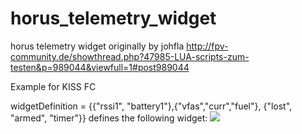 # horus_telemetry_widget
horus telemetry widget originally by johfla
http://fpv-community.de/showthread.php?47985-LUA-scripts-zum-testen&p=989044&viewfull=1#post989044

Example for KISS FC

widgetDefinition = {{"rssi1", "battery1"},{"vfas","curr","fuel"}, {"lost", "armed", "timer"}}
defines the following widget:
![](https://github.com/dk7xe/horus_telemetry_widget/blob/master/development/telemetry_widget_kiss.JPG)

